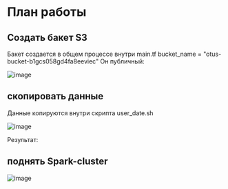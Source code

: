 

# План работы



## Создать бакет S3

Бакет создается в общем процессе внутри main.tf
bucket_name = "otus-bucket-b1gcs058gd4fa8eeviec"
Он публичный:

![image](https://github.com/user-attachments/assets/6a7b20fe-531f-4b4d-8bbb-190dc63ebce5)

## скопировать данные 

Данные копируются внутри скрипта user_date.sh

![image](https://github.com/user-attachments/assets/556eadb2-b59b-4ebf-8c0e-766c4774c842)

Результат:


## поднять Spark-cluster

![image](https://github.com/user-attachments/assets/03b689fe-9ea6-4fbd-8587-d143265c6e47)

